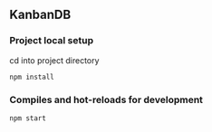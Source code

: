 
## KanbanDB
### Project local setup
cd into project directory
```
npm install
```

### Compiles and hot-reloads for development
```
npm start
```
